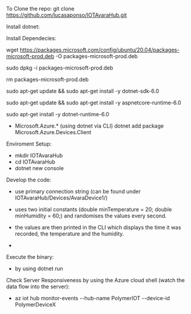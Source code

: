 To Clone the repo:
git clone https://github.com/lucasaponso/IOTAvaraHub.git


Install dotnet:







Install Dependecies:

wget https://packages.microsoft.com/config/ubuntu/20.04/packages-microsoft-prod.deb -O packages-microsoft-prod.deb

sudo dpkg -i packages-microsoft-prod.deb

rm packages-microsoft-prod.deb

sudo apt-get update && sudo apt-get install -y dotnet-sdk-6.0

sudo apt-get update && sudo apt-get install -y aspnetcore-runtime-6.0
    
sudo apt-get install -y dotnet-runtime-6.0







- Microsoft.Azure.* (using dotnet via CLI)
  dotnet add package Microsoft.Azure.Devices.Client


Enviroment Setup:

- mkdir IOTAvaraHub
- cd IOTAvaraHub
- dotnet new console


Develop the code:
- use primary connection string (can be found under IOTAvaraHub/Devices/AvaraDevice1/)
- uses two initial constants (double minTemperature = 20;
     double minHumidity = 60;) and randomises the values every second.
     
- the values are then printed in the CLI which displays the time it was recorded, the temperature and the humidity. 
- 

Execute the binary:
- by using dotnet run


Check Server Responsiveness by using the Azure cloud shell (watch the data flow into the server):
- az iot hub monitor-events --hub-name PolymerIOT --device-id PolymerDeviceX
